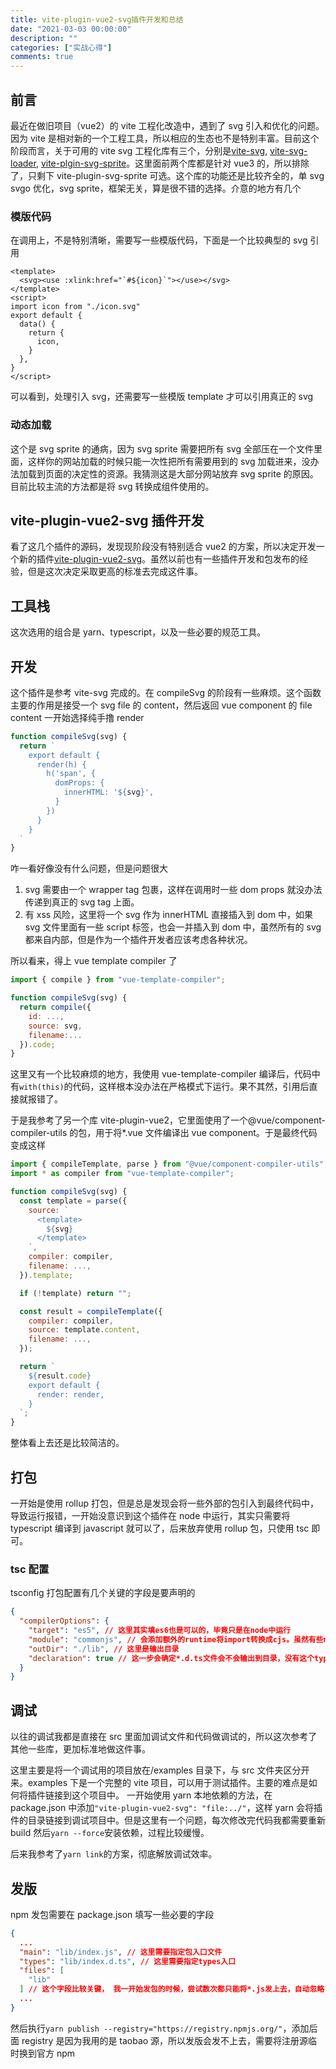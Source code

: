 ```yaml
---
title: vite-plugin-vue2-svg插件开发和总结
date: "2021-03-03 00:00:00"
description: ""
categories: ["实战心得"]
comments: true
---
```


## 前言

最近在做旧项目（vue2）的 vite 工程化改造中，遇到了 svg 引入和优化的问题。因为 vite 是相对新的一个工程工具，所以相应的生态也不是特别丰富。目前这个阶段而言，关于可用的 vite svg 工程化库有三个，分别是[vite-svg](https://github.com/visualfanatic/vite-svg/tree/master/packages/vite-plugin-vue-svg), [vite-svg-loader](https://github.com/jpkleemans/vite-svg-loader), [vite-plgin-svg-sprite](https://github.com/meowtec/vite-plugin-svg-sprite)。这里面前两个库都是针对 vue3 的，所以排除了，只剩下 vite-plugin-svg-sprite 可选。这个库的功能还是比较齐全的，单 svg svgo 优化，svg sprite，框架无关，算是很不错的选择。介意的地方有几个

### 模版代码

在调用上，不是特别清晰，需要写一些模版代码，下面是一个比较典型的 svg 引用

```vue
<template>
  <svg><use :xlink:href="`#${icon}`"></use></svg>
</template>
<script>
import icon from "./icon.svg"
export default {
  data() {
    return {
      icon,
    }
  },
}
</script>
```

可以看到，处理引入 svg，还需要写一些模版 template 才可以引用真正的 svg

### 动态加载

这个是 svg sprite 的通病，因为 svg sprite 需要把所有 svg 全部压在一个文件里面，这样你的网站加载的时候只能一次性把所有需要用到的 svg 加载进来，没办法加载到页面的决定性的资源。我猜测这是大部分网站放弃 svg sprite 的原因。目前比较主流的方法都是将 svg 转换成组件使用的。

## vite-plugin-vue2-svg 插件开发

看了这几个插件的源码，发现现阶段没有特别适合 vue2 的方案，所以决定开发一个新的插件[vite-plugin-vue2-svg](https://github.com/pakholeung37/vite-plugin-vue2-svg)。虽然以前也有一些插件开发和包发布的经验，但是这次决定采取更高的标准去完成这件事。

## 工具栈

这次选用的组合是 yarn、typescript，以及一些必要的规范工具。

## 开发

这个插件是参考 vite-svg 完成的。在 compileSvg 的阶段有一些麻烦。这个函数主要的作用是接受一个 svg file 的 content，然后返回 vue component 的 file content
一开始选择纯手撸 render

```js
function compileSvg(svg) {
  return `
    export default {
      render(h) {
        h('span', {
          domProps: {
            innerHTML: '${svg}',
          }
        })
      }
    }
  `
}
```

咋一看好像没有什么问题，但是问题很大

1. svg 需要由一个 wrapper tag 包裹，这样在调用时一些 dom props 就没办法传递到真正的 svg tag 上面。
2. 有 xss 风险，这里将一个 svg 作为 innerHTML 直接插入到 dom 中，如果 svg 文件里面有一些 script 标签，也会一并插入到 dom 中，虽然所有的 svg 都来自内部，但是作为一个插件开发者应该考虑各种状况。

所以看来，得上 vue template compiler 了

```js
import { compile } from "vue-template-compiler";

function compileSvg(svg) {
  return compile({
    id: ...,
    source: svg,
    filename:...
  }).code;
}
```

这里又有一个比较麻烦的地方，我使用 vue-template-compiler 编译后，代码中有`with(this)`的代码，这样根本没办法在严格模式下运行。果不其然，引用后直接就报错了。

于是我参考了另一个库 vite-plugin-vue2，它里面使用了一个@vue/component-compiler-utils 的包，用于将\*.vue 文件编译出 vue component。于是最终代码变成这样

```js
import { compileTemplate, parse } from "@vue/component-compiler-utils";
import * as compiler from "vue-template-compiler";

function compileSvg(svg) {
  const template = parse({
    source: `
      <template>
        ${svg}
      </template>
    `,
    compiler: compiler,
    filename: ...,
  }).template;

  if (!template) return "";

  const result = compileTemplate({
    compiler: compiler,
    source: template.content,
    filename: ...,
  });

  return `
    ${result.code}
    export default {
      render: render,
    }
  `;
}
```

整体看上去还是比较简洁的。

## 打包

一开始是使用 rollup 打包，但是总是发现会将一些外部的包引入到最终代码中，导致运行报错，一开始没意识到这个插件在 node 中运行，其实只需要将 typescript 编译到 javascript 就可以了，后来放弃使用 rollup 包，只使用 tsc 即可。

### tsc 配置

tsconfig 打包配置有几个关键的字段是要声明的

```json
{
  "compilerOptions": {
    "target": "es5", // 这里其实填es6也是可以的，毕竟只是在node中运行
    "module": "commonjs", // 会添加额外的runtime将import转换成cjs。虽然有些node开了esmodule实验特性，不过还是转换比较好
    "outDir": "./lib", // 这里是输出目录
    "declaration": true // 这一步会确定*.d.ts文件会不会输出到目录，没有这个type文件，那你的插件就没办法被正确的类型推断
  }
}
```

## 调试

以往的调试我都是直接在 src 里面加调试文件和代码做调试的，所以这次参考了其他一些库，更加标准地做这件事。

这里主要是将一个调试用的项目放在/examples 目录下，与 src 文件夹区分开来。examples 下是一个完整的 vite 项目，可以用于测试插件。主要的难点是如何将插件链接到这个项目中。
一开始使用 yarn 本地依赖的方法，在 package.json 中添加`"vite-plugin-vue2-svg": "file:../"`，这样 yarn 会将插件的目录链接到调试项目中。但是这里有一个问题，每次修改完代码我都需要重新 build 然后`yarn --force`安装依赖，过程比较缓慢。

后来我参考了`yarn link`的方案，彻底解放调试效率。

## 发版

npm 发包需要在 package.json 填写一些必要的字段

```json
{
  ...
  "main": "lib/index.js", // 这里需要指定包入口文件
  "types": "lib/index.d.ts", // 这里需要指定types入口
  "files": [
    "lib"
  ] // 这个字段比较关键， 我一开始发包的时候，尝试数次都只能将*.js发上去，自动忽略了*.d.ts和sourcemap，指定了这个字段后，该目录下所有文件都会入npm包
  ...
}
```

然后执行`yarn publish --registry="https://registry.npmjs.org/"`，添加后面 registry 是因为我用的是 taobao 源，所以发版会发不上去，需要将注册源临时换到官方 npm
